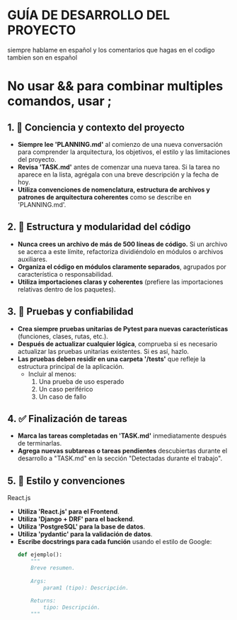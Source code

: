 # GUÍA DE DESARROLLO DEL PROYECTO
siempre hablame en español y los comentarios que hagas en el codigo tambien son en español
# No usar && para combinar multiples comandos, usar ;

## 1. 🔄 Conciencia y contexto del proyecto
- **Siempre lee 'PLANNING.md'** al comienzo de una nueva conversación para comprender la arquitectura, los objetivos, el estilo y las limitaciones del proyecto.
- **Revisa 'TASK.md'** antes de comenzar una nueva tarea. Si la tarea no aparece en la lista, agrégala con una breve descripción y la fecha de hoy.
- **Utiliza convenciones de nomenclatura, estructura de archivos y patrones de arquitectura coherentes** como se describe en 'PLANNING.md'.
 
## 2. 🧱 Estructura y modularidad del código
- **Nunca crees un archivo de más de 500 líneas de código.** Si un archivo se acerca a este límite, refactoriza dividiéndolo en módulos o archivos auxiliares.
- **Organiza el código en módulos claramente separados**, agrupados por característica o responsabilidad.
- **Utiliza importaciones claras y coherentes** (prefiere las importaciones relativas dentro de los paquetes).
 
## 3. 🧪 Pruebas y confiabilidad
- **Crea siempre pruebas unitarias de Pytest para nuevas características** (funciones, clases, rutas, etc.).
- **Después de actualizar cualquier lógica**, comprueba si es necesario actualizar las pruebas unitarias existentes. Si es así, hazlo.
- **Las pruebas deben residir en una carpeta '/tests'** que refleje la estructura principal de la aplicación.
  - Incluir al menos:
    1. Una prueba de uso esperado
    2. Un caso periférico
    3. Un caso de fallo
 
## 4. ✅ Finalización de tareas
- **Marca las tareas completadas en 'TASK.md'** inmediatamente después de terminarlas.
- **Agrega nuevas subtareas o tareas pendientes** descubiertas durante el desarrollo a "TASK.md" en la sección "Detectadas durante el trabajo".
 
## 5. 📎 Estilo y convenciones
React.js

- **Utiliza 'React.js' para el Frontend**.
- **Utiliza 'Django + DRF' para el backend**.
- **Utiliza 'PostgreSQL' para la base de datos**.
- **Utiliza 'pydantic' para la validación de datos**.
- **Escribe docstrings para cada función** usando el estilo de Google:
  ```python
  def ejemplo():
      """
      Breve resumen.
 
      Args:
          param1 (tipo): Descripción.
 
      Returns:
          tipo: Descripción.
      """